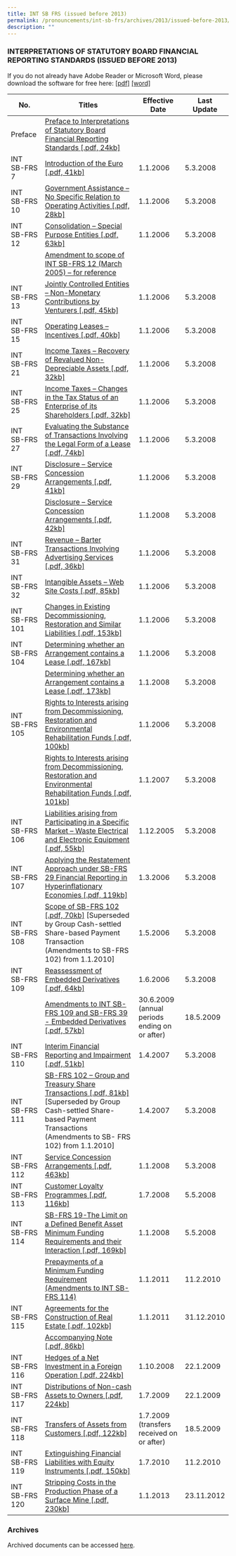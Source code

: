 ```yaml
---
title: INT SB FRS (issued before 2013)
permalink: /pronouncements/int-sb-frs/archives/2013/issued-before-2013/
description: ""
---
```

### INTERPRETATIONS OF STATUTORY BOARD FINANCIAL REPORTING STANDARDS (ISSUED BEFORE 2013)

  
If you do not already have Adobe Reader or Microsoft Word, please download the software for free here: [\[pdf\]](http://www.adobe.com/products/acrobat/readstep2.html) [\[word\]](http://www.microsoft.com/downloads/details.aspx?FamilyID=95e24c87-8732-48d5-8689-ab826e7b8fdf&DisplayLang=en)

| No. | Titles | Effective Date | Last Update |
| -------- | -------- | -------- | -------- |
| Preface | [Preface to Interpretations of Statutory Board Financial Reporting Standards \[.pdf, 24kb\]](/files/Docs/Default%20Source/Int%20Sb%20Frs/Issued%20before%202013/int_sb-frs_preface.pdf) | | |
| INT SB-FRS 7 | [Introduction of the Euro [.pdf, 41kb]](/files/Docs/Default%20Source/Int%20Sb%20Frs/Issued%20before%202013/int_sb-frs_7.pdf) | 1.1.2006 | 5.3.2008 |
| INT SB-FRS 10 | [Government Assistance – No Specific Relation to Operating Activities [.pdf, 28kb]](/files/Docs/Default%20Source/Int%20Sb%20Frs/Issued%20before%202013/int_sb-frs_10.pdf) | 1.1.2006 | 5.3.2008 |
| INT SB-FRS 12 | [Consolidation – Special Purpose Entities [.pdf, 63kb]](/files/Docs/Default%20Source/Int%20Sb%20Frs/Issued%20before%202013/int_sb-frs_12.pdf) | 1.1.2006 | 5.3.2008 |
|  | [Amendment to scope of INT SB-FRS 12 (March 2005) – for reference](/files/Docs/Default%20Source/Int%20Sb%20Frs/Issued%20before%202013/int_sb-frs_12_amendments.pdf) |  |  |
| INT SB-FRS 13 | [Jointly Controlled Entities – Non-Monetary Contributions by Venturers [.pdf, 45kb]](/files/Docs/Default%20Source/Int%20Sb%20Frs/Issued%20before%202013/int_sb-frs_13.pdf) | 1.1.2006 | 5.3.2008 |
| INT SB-FRS 15 | [Operating Leases – Incentives [.pdf, 40kb]](/files/Docs/Default%20Source/Int%20Sb%20Frs/Issued%20before%202013/int_sb-frs_15.pdf)| 1.1.2006 | 5.3.2008 |
| INT SB-FRS 21 | [Income Taxes – Recovery of Revalued Non-Depreciable Assets [.pdf, 32kb]](/files/Docs/Default%20Source/Int%20Sb%20Frs/Issued%20before%202013/int_sb-frs_21.pdf) | 1.1.2006 | 5.3.2008 |
| INT SB-FRS 25 | [Income Taxes – Changes in the Tax Status of an Enterprise of its Shareholders [.pdf, 32kb]](/files/Docs/Default%20Source/Int%20Sb%20Frs/Issued%20before%202013/int_sb-frs_25.pdf) | 1.1.2006 | 5.3.2008 |
| INT SB-FRS 27 | [Evaluating the Substance of Transactions Involving the Legal Form of a Lease [.pdf, 74kb]](/files/Docs/Default%20Source/Int%20Sb%20Frs/Issued%20before%202013/int_sb-frs_27.pdf) | 1.1.2006 | 5.3.2008 |
| INT SB-FRS 29 | [Disclosure – Service Concession Arrangements [.pdf, 41kb]](/files/Docs/Default%20Source/Int%20Sb%20Frs/Issued%20before%202013/int_sb-frs_29.pdf) | 1.1.2006 | 5.3.2008 |
| | [Disclosure – Service Concession Arrangements [.pdf, 42kb]](/files/Docs/Default%20Source/Int%20Sb%20Frs/Issued%20before%202013/int_sb-frs_29_2008.pdf) | 1.1.2008 | 5.3.2008 |
| INT SB-FRS 31 | [Revenue – Barter Transactions Involving Advertising Services [.pdf, 36kb]](/files/Docs/Default%20Source/Int%20Sb%20Frs/Issued%20before%202013/int_sb-frs_31.pdf) | 1.1.2006 | 5.3.2008 |
| INT SB-FRS 32 | [Intangible Assets – Web Site Costs [.pdf, 85kb]](/files/Docs/Default%20Source/Int%20Sb%20Frs/Issued%20before%202013/int_sb-frs_32.pdf) | 1.1.2006 | 5.3.2008 |
| INT SB-FRS 101 | [Changes in Existing Decommissioning, Restoration and Similar Liabilities [.pdf, 153kb]](/files/Docs/Default%20Source/Int%20Sb%20Frs/Issued%20before%202013/int_sb-frs_101.pdf) | 1.1.2006 | 5.3.2008 |
| INT SB-FRS 104 | [Determining whether an Arrangement contains a Lease [.pdf, 167kb]](/files/Docs/Default%20Source/Int%20Sb%20Frs/Issued%20before%202013/int_sb-frs_104.pdf) | 1.1.2006 | 5.3.2008 |
| | [Determining whether an Arrangement contains a Lease [.pdf, 173kb]](/files/Docs/Default%20Source/Int%20Sb%20Frs/Issued%20before%202013/int_sb-frs_104_2008.pdf) | 1.1.2008 | 5.3.2008 |
| INT SB-FRS 105 | [Rights to Interests arising from Decommissioning, Restoration and Environmental Rehabilitation Funds [.pdf, 100kb]](/files/Docs/Default%20Source/Int%20Sb%20Frs/Issued%20before%202013/int_sb-frs_105_2006.pdf) | 1.1.2006 | 5.3.2008 |
| | [Rights to Interests arising from Decommissioning, Restoration and Environmental Rehabilitation Funds [.pdf, 101kb]](/files/Docs/Default%20Source/Int%20Sb%20Frs/Issued%20before%202013/int_sb-frs_105.pdf) | 1.1.2007 | 5.3.2008 |
| INT SB-FRS 106 | [Liabilities arising from Participating in a Specific Market – Waste Electrical and Electronic Equipment [.pdf, 55kb]](/files/Docs/Default%20Source/Int%20Sb%20Frs/Issued%20before%202013/int_sb-frs_106.pdf) | 1.12.2005 | 5.3.2008 |
| INT SB-FRS 107 | [Applying the Restatement Approach under SB-FRS 29 Financial Reporting in Hyperinflationary Economies [.pdf, 119kb]](/files/Docs/Default%20Source/Int%20Sb%20Frs/Issued%20before%202013/int_sb-frs_107.pdf) | 1.3.2006 | 5.3.2008 |
| INT SB-FRS 108 | [Scope of SB-FRS 102 [.pdf, 70kb]](/files/Docs/Default%20Source/Int%20Sb%20Frs/Issued%20before%202013/int_sb-frs_108.pdf) \[Superseded by Group Cash-settled Share-based Payment Transaction (Amendments to SB-FRS 102) from 1.1.2010\] | 1.5.2006 | 5.3.2008 |
| INT SB-FRS 109 | [Reassessment of Embedded Derivatives [.pdf, 64kb]](/files/Docs/Default%20Source/Int%20Sb%20Frs/Issued%20before%202013/int_sb-frs_109.pdf) | 1.6.2006 | 5.3.2008 |
| | [Amendments to INT SB-FRS 109 and SB-FRS 39 - Embedded Derivatives [.pdf, 57kb]](/files/Docs/Default%20Source/Int%20Sb%20Frs/Issued%20before%202013/amend_to_sb-frs_109_n_sb-frs_39.pdf) | 30.6.2009 <br>(annual periods ending on or after) | 18.5.2009 |
| INT SB-FRS 110 | [Interim Financial Reporting and Impairment [.pdf, 51kb]](/files/Docs/Default%20Source/Int%20Sb%20Frs/Issued%20before%202013/int_sb-frs_110.pdf) | 1.4.2007 | 5.3.2008 |
| INT SB-FRS 111 | [SB-FRS 102 – Group and Treasury Share Transactions [.pdf, 81kb]](/files/Docs/Default%20Source/Int%20Sb%20Frs/Issued%20before%202013/int_sb-frs_111.pdf) \[Superseded by Group Cash-settled Share-based Payment Transactions (Amendments to SB- FRS 102) from 1.1.2010\] | 1.4.2007 | 5.3.2008 |
| INT SB-FRS 112 | [Service Concession Arrangements [.pdf, 463kb]](/files/Docs/Default%20Source/Int%20Sb%20Frs/Issued%20before%202013/int_sb-frs_112_2008.pdf) | 1.1.2008 | 5.3.2008 |
| INT SB-FRS 113 | [Customer Loyalty Programmes [.pdf, 116kb]](/files/Docs/Default%20Source/Int%20Sb%20Frs/Issued%20before%202013/int_sb-frs_113.pdf) | 1.7.2008 | 5.5.2008 |
| INT SB-FRS 114 | [SB-FRS 19-The Limit on a Defined Benefit Asset Minimum Funding Requirements and their Interaction [.pdf, 169kb]](/files/Docs/Default%20Source/Int%20Sb%20Frs/Issued%20before%202013/int_sb-frs_114.pdf) | 1.1.2008 | 5.5.2008 |
| |  [Prepayments of a Minimum Funding Requirement (Amendments to INT SB- FRS 114)](/files/Docs/Default%20Source/Int%20Sb%20Frs/Issued%20before%202013/amendments_to_int_sb-frs_114.pdf)| 1.1.2011 | 11.2.2010 |
| INT SB-FRS 115 | [Agreements for the Construction of Real Estate [.pdf, 102kb]](/files/Docs/Default%20Source/Int%20Sb%20Frs/Issued%20before%202013/int_sb-frs_115.pdf) | 1.1.2011 | 31.12.2010 |
| | [Accompanying Note [.pdf, 86kb]](/files/Docs/Default%20Source/Int%20Sb%20Frs/Issued%20before%202013/accompanying_note_to_int_sb-frs_115.pdf) | | |
| INT SB-FRS 116 | [Hedges of a Net Investment in a Foreign Operation [.pdf, 224kb]](/files/Docs/Default%20Source/Int%20Sb%20Frs/Issued%20before%202013/int_sb-frs_116.pdf) | 1.10.2008 | 22.1.2009 |
| INT SB-FRS 117 | [Distributions of Non-cash Assets to Owners [.pdf, 224kb]](/files/Docs/Default%20Source/Int%20Sb%20Frs/Issued%20before%202013/int_sb-frs_117.pdf) | 1.7.2009 | 22.1.2009 |
| INT SB-FRS 118 | [Transfers of Assets from Customers [.pdf, 122kb]](/files/Docs/Default%20Source/Int%20Sb%20Frs/Issued%20before%202013/int_sb-frs_118.pdf) | 1.7.2009 <br>(transfers received on or after) | 18.5.2009 |
| INT SB-FRS 119 | [Extinguishing Financial Liabilities with Equity Instruments [.pdf, 150kb]](/files/Docs/Default%20Source/Int%20Sb%20Frs/Issued%20before%202013/int_sb-frs_119.pdf) | 1.7.2010 | 11.2.2010 |
| INT SB-FRS 120 | [Stripping Costs in the Production Phase of a Surface Mine [.pdf, 230kb]](/files/Docs/Default%20Source/Int%20Sb%20Frs/Issued%20before%202013/int_sb-frs_120.pdf) | 1.1.2013 | 23.11.2012 |


### Archives 

  

Archived documents can be accessed [here](/pronouncements/interpretations-of-sb-frs/archives/).